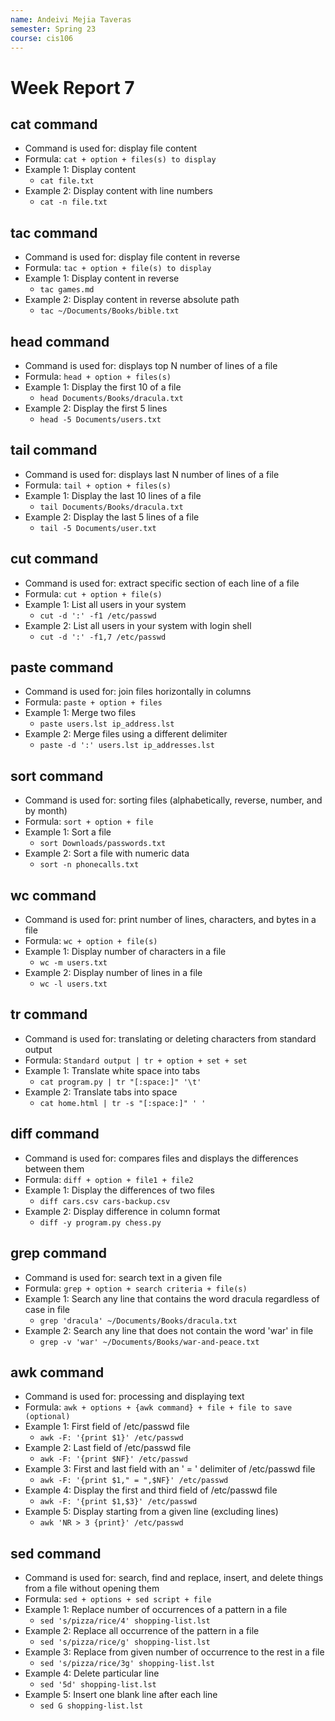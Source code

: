 ```yaml
---
name: Andeivi Mejia Taveras
semester: Spring 23
course: cis106
---
```


# Week Report 7

## cat command
- Command is used for: display file content
- Formula: `cat + option + files(s) to display`
- Example 1: Display content
  - `cat file.txt`
- Example 2: Display content with line numbers
  - `cat -n file.txt`

## tac command
- Command is used for: display file content in reverse
- Formula: `tac + option + file(s) to display`
- Example 1: Display content in reverse
  - `tac games.md`
- Example 2: Display content in reverse absolute path
  - `tac ~/Documents/Books/bible.txt`

## head command
- Command is used for: displays top N number of lines of a file
- Formula: `head + option + files(s)`
- Example 1: Display the first 10 of a file
  - `head Documents/Books/dracula.txt`
- Example 2: Display the first 5 lines
  - `head -5 Documents/users.txt`

## tail command
- Command is used for: displays last N number of lines of a file
- Formula: `tail + option + files(s)`
- Example 1: Display the last 10 lines of a file
  - `tail Documents/Books/dracula.txt`
- Example 2: Display the last 5 lines of a file
  - `tail -5 Documents/user.txt`

## cut command
- Command is used for: extract specific section of each line of a file
- Formula: `cut + option + file(s)` 
- Example 1: List all users in your system
  - `cut -d ':' -f1 /etc/passwd`
- Example 2: List all users in your system with login shell
  - `cut -d ':' -f1,7 /etc/passwd`

## paste command
- Command is used for: join files horizontally in columns
- Formula: `paste + option + files`
- Example 1: Merge two files
  - `paste users.lst ip_address.lst`
- Example 2: Merge files using a different delimiter
  - `paste -d ':' users.lst ip_addresses.lst`

## sort command
- Command is used for: sorting files (alphabetically, reverse, number, and by month)
- Formula: `sort + option + file`
- Example 1: Sort a file
  - `sort Downloads/passwords.txt`
- Example 2: Sort a file with numeric data
  - `sort -n phonecalls.txt`

## wc command
- Command is used for: print number of lines, characters, and bytes in a file
- Formula: `wc + option + file(s)`
- Example 1: Display number of characters in a file
  - `wc -m users.txt`
- Example 2: Display number of lines in a file
  - `wc -l users.txt`

## tr command
- Command is used for: translating or deleting characters from standard output
- Formula: `Standard output | tr + option + set + set`
- Example 1: Translate white space into tabs
  - `cat program.py | tr "[:space:]" '\t'`
- Example 2: Translate tabs into space
  - `cat home.html | tr -s "[:space:]" ' '`

## diff command
- Command is used for: compares files and displays the differences between them
- Formula: `diff + option + file1 + file2`
- Example 1: Display the differences of two files
  - `diff cars.csv cars-backup.csv`
- Example 2: Display difference in column format
  - `diff -y program.py chess.py`

## grep command
- Command is used for: search text in a given file
- Formula: `grep + option + search criteria + file(s)`
- Example 1: Search any line that contains the word dracula regardless of case in file 
  - `grep 'dracula' ~/Documents/Books/dracula.txt`
- Example 2: Search any line that does not contain the word 'war' in file
  - `grep -v 'war' ~/Documents/Books/war-and-peace.txt`

## awk command
- Command is used for: processing and displaying text
- Formula: `awk + options + {awk command} + file + file to save (optional)`
- Example 1: First field of /etc/passwd file
  - `awk -F: '{print $1}' /etc/passwd`
- Example 2: Last field of /etc/passwd file
  - `awk -F: '{print $NF}' /etc/passwd`
- Example 3: First and last field with an ' = ' delimiter of /etc/passwd file
  - `awk -F: '{print $1," = ",$NF}' /etc/passwd`
- Example 4: Display the first and third field of /etc/passwd file
  - `awk -F: '{print $1,$3}' /etc/passwd`
- Example 5: Display starting from a given line (excluding lines)
  - `awk 'NR > 3 {print}' /etc/passwd`


## sed command
- Command is used for: search, find and replace, insert, and delete things from a file without opening them
- Formula: `sed + options + sed script + file`
- Example 1: Replace number of occurrences of a pattern in a file
  - `sed 's/pizza/rice/4' shopping-list.lst`
- Example 2: Replace all occurrence of the pattern in a file
  - `sed 's/pizza/rice/g' shopping-list.lst`
- Example 3: Replace from given number of occurrence to the rest in a file
  - `sed 's/pizza/rice/3g' shopping-list.lst`
- Example 4: Delete particular line 
  - `sed '5d' shopping-list.lst`
- Example 5: Insert one blank line after each line
  - `sed G shopping-list.lst`



